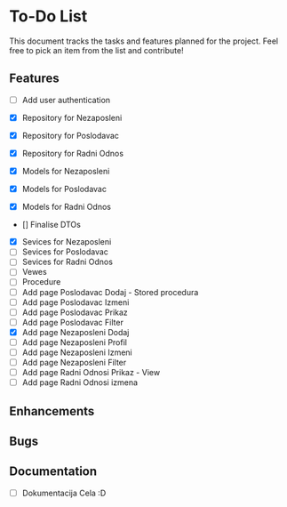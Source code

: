 # To-Do List

This document tracks the tasks and features planned for the project. Feel free to pick an item from the list and contribute!

## Features

- [ ] Add user authentication

- [x] Repository for Nezaposleni
- [x] Repository for Poslodavac
- [x] Repository for Radni Odnos

- [x] Models for Nezaposleni
- [x] Models for Poslodavac
- [x] Models for Radni Odnos

- [] Finalise DTOs

- [x] Sevices for Nezaposleni
- [ ] Sevices for Poslodavac
- [ ] Sevices for Radni Odnos
- [ ] Vewes
- [ ] Procedure
- [ ] Add page Poslodavac Dodaj - Stored procedura
- [ ] Add page Poslodavac Izmeni
- [ ] Add page Poslodavac Prikaz
- [ ] Add page Poslodavac Filter
- [x] Add page Nezaposleni Dodaj
- [ ] Add page Nezaposleni Profil
- [ ] Add page Nezaposleni Izmeni
- [ ] Add page Nezaposleni Filter
- [ ] Add page Radni Odnosi Prikaz - View
- [ ] Add page Radni Odnosi izmena

## Enhancements


## Bugs

## Documentation

- [ ] Dokumentacija Cela :D

